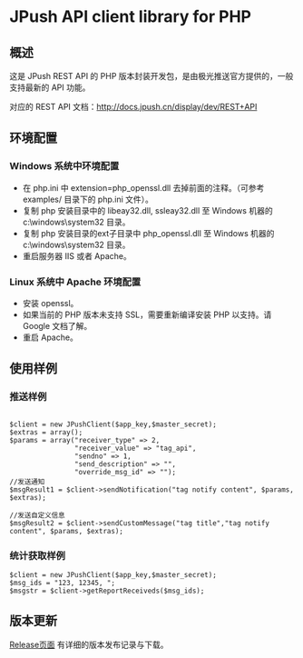 # JPush API client library for PHP

## 概述
这是 JPush REST API 的 PHP 版本封装开发包，是由极光推送官方提供的，一般支持最新的 API 功能。

对应的 REST API 文档：<http://docs.jpush.cn/display/dev/REST+API>

## 环境配置

### Windows 系统中环境配置
* 在 php.ini 中 extension=php_openssl.dll 去掉前面的注释。（可参考 examples/ 目录下的 php.ini 文件）。
* 复制 php 安装目录中的 libeay32.dll, ssleay32.dll 至 Windows 机器的 c:\windows\system32 目录。
* 复制 php 安装目录的ext子目录中 php_openssl.dll 至 Windows 机器的 c:\windows\system32 目录。
* 重启服务器 IIS 或者 Apache。

### Linux 系统中 Apache 环境配置
* 安装 openssl。
* 如果当前的 PHP 版本未支持 SSL，需要重新编译安装 PHP 以支持。请 Google 文档了解。
* 重启 Apache。

## 使用样例

### 推送样例
```

$client = new JPushClient($app_key,$master_secret);
$extras = array();
$params = array("receiver_type" => 2,
                "receiver_value" => "tag_api",
                "sendno" => 1,
                "send_description" => "",
                "override_msg_id" => "");
//发送通知
$msgResult1 = $client->sendNotification("tag notify content", $params, $extras);

//发送自定义信息
$msgResult2 = $client->sendCustomMessage("tag title","tag notify content", $params, $extras);

```

### 统计获取样例

```
$client = new JPushClient($app_key,$master_secret);
$msg_ids = "123, 12345, ";
$msgstr = $client->getReportReceiveds($msg_ids);
```


## 版本更新
[Release页面](https://github.com/jpush/jpush-api-php-client/releases/) 有详细的版本发布记录与下载。
